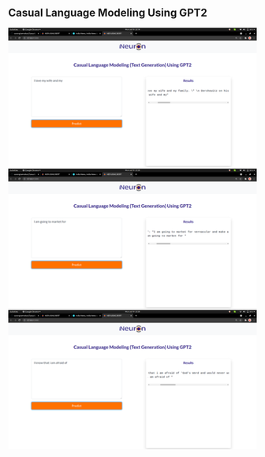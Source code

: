 ## Casual Language Modeling Using GPT2
![Image1](Records/1.png)
![Imagg2](Records/2.png)
![Image3](Records/3.png)
